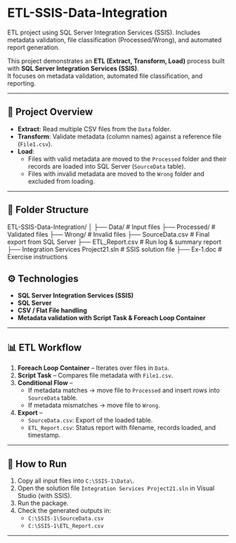 # ETL-SSIS-Data-Integration
ETL project using SQL Server Integration Services (SSIS). Includes metadata validation, file classification (Processed/Wrong), and automated report generation.

This project demonstrates an **ETL (Extract, Transform, Load)** process built with **SQL Server Integration Services (SSIS)**.  
It focuses on metadata validation, automated file classification, and reporting.

---

## 📌 Project Overview
- **Extract**: Read multiple CSV files from the `Data` folder.  
- **Transform**: Validate metadata (column names) against a reference file (`File1.csv`).  
- **Load**:  
  - Files with valid metadata are moved to the `Processed` folder and their records are loaded into SQL Server (`SourceData` table).  
  - Files with invalid metadata are moved to the `Wrong` folder and excluded from loading.  

---

## 📂 Folder Structure

ETL-SSIS-Data-Integration/
│
├── Data/ # Input files
├── Processed/ # Validated files
├── Wrong/ # Invalid files
├── SourceData.csv # Final export from SQL Server
├── ETL_Report.csv # Run log & summary report
├── Integration Services Project21.sln # SSIS solution file
├── Ex-1.doc # Exercise instructions

## ⚙️ Technologies
- **SQL Server Integration Services (SSIS)**
- **SQL Server**
- **CSV / Flat File handling**
- **Metadata validation with Script Task & Foreach Loop Container**

---

## 📊 ETL Workflow
1. **Foreach Loop Container** – Iterates over files in `Data`.  
2. **Script Task** – Compares file metadata with `File1.csv`.  
3. **Conditional Flow** –  
   - If metadata matches → move file to `Processed` and insert rows into `SourceData` table.  
   - If metadata mismatches → move file to `Wrong`.  
4. **Export** –  
   - `SourceData.csv`: Export of the loaded table.  
   - `ETL_Report.csv`: Status report with filename, records loaded, and timestamp.  

---

## 🚀 How to Run
1. Copy all input files into `C:\SSIS-1\Data\`.  
2. Open the solution file `Integration Services Project21.sln` in Visual Studio (with SSIS).  
3. Run the package.  
4. Check the generated outputs in:  
   - `C:\SSIS-1\SourceData.csv`  
   - `C:\SSIS-1\ETL_Report.csv`  

---
